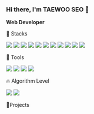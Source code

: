 ### Hi there, I'm TAEWOO SEO 👋
**Web Developer**

🧰 Stacks

<div align="left">
	<img src="https://img.shields.io/badge/Java-007396?style=flat&logo=Java&logoColor=white" />
	<img src="https://img.shields.io/badge/Spring-6DB33F?style=flat&logo=Spring&logoColor=white"/>
	<img src="https://img.shields.io/badge/Apache Tomcat-F8DC75?style=flat&logo=Apache Tomcat&logoColor=white"/>
	<img src="https://img.shields.io/badge/Oracle-F80000?style=flat&logo=Oracle&logoColor=white"/>
	<img src="https://img.shields.io/badge/JavaScript-F7DF1E?style=flat&logo=JavaScript&logoColor=white"/>
	<img src="https://img.shields.io/badge/jQuery-0769AD?style=flat&logo=jQuery&logoColor=white"/>
	<img src="https://img.shields.io/badge/JSON-000000?style=flat&logo=JSON&logoColor=white"/>
	<img src="https://img.shields.io/badge/HTML5-E34F26?style=flat&logo=HTML5&logoColor=white"/>
	<img src="https://img.shields.io/badge/CSS3-1572B6?style=flat&logo=CSS3&logoColor=white"/>
	<img src="https://img.shields.io/badge/Bootstrap-7952B3?style=flat&logo=Bootstrap&logoColor=white"/>
	<img src="https://img.shields.io/badge/MySQL-4479A1?style=flat&logo=MySQL&logoColor=white"/>
</div>

💪 Tools

<div align="left">
	<img src="https://img.shields.io/badge/Eclipse IDE-2C2255?style=for-the-badge&logo=Eclipse IDE&logoColor=white" />
	<img src="https://img.shields.io/badge/VirtualBox-183A61?style=for-the-badge&logo=VirtualBox IDE&logoColor=white" />
	<img src="https://img.shields.io/badge/Visual Studio-5C2D91?style=for-the-badge&logo=Visual Studio IDE&logoColor=white" />
	<img src="https://img.shields.io/badge/GitHub-181717?style=for-the-badge&logo=GitHub IDE&logoColor=white" />
</div>


🔥 Algorithm Level

<img src="https://github-readme-stats.vercel.app/api/top-langs/?username=aatjxodn&layout=compact">
<img src="https://github-readme-stats.vercel.app/api?username=aatjxodn&show_icons=true">

📂Projects



<!--
**aatjxodn/aatjxodn** is a ✨ _special_ ✨ repository because its `README.md` (this file) appears on your GitHub profile.

Here are some ideas to get you started:

- 🔭 I’m currently working on ...
- 🌱 I’m currently learning ...
- 👯 I’m looking to collaborate on ...
- 🤔 I’m looking for help with ...
- 💬 Ask me about ...
- 📫 How to reach me: ...
- 😄 Pronouns: ...
- ⚡ Fun fact: ...
-->
